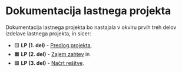 # Dokumentacija lastnega projekta

Dokumentacija lastnega projekta bo nastajala v okviru prvih treh delov izdelave lastnega projekta, in sicer:

* :yellow_square: **LP (1. del)** - [Predlog projekta](predlog-projekta),
* :orange_square: **LP (2. del)** - [Zajem zahtev](zajem-zahtev) in
* :green_square: **LP (3. del)** - [Načrt rešitve](nacrt).